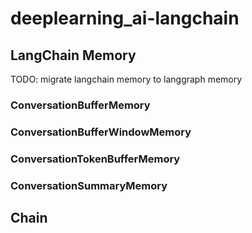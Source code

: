 # deeplearning_ai-langchain

## LangChain Memory
TODO: migrate langchain memory to langgraph memory
### ConversationBufferMemory
### ConversationBufferWindowMemory
### ConversationTokenBufferMemory
### ConversationSummaryMemory

## Chain